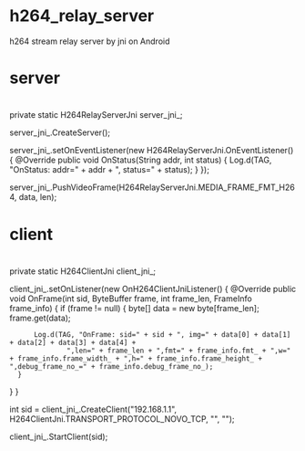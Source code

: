 # h264_relay_server
h264 stream relay server by jni on Android

#
# server
#
private static H264RelayServerJni server_jni_;

server_jni_.CreateServer();

server_jni_.setOnEventListener(new H264RelayServerJni.OnEventListener() {
            @Override
            public void OnStatus(String addr, int status) {
                Log.d(TAG, "OnStatus: addr=" + addr + ", status=" + status);
            }
        });

server_jni_.PushVideoFrame(H264RelayServerJni.MEDIA_FRAME_FMT_H264, data, len);


#
# client
#
private static H264ClientJni client_jni_;

client_jni_.setOnListener(new OnH264ClientJniListener() {
  @Override
  public void OnFrame(int sid, ByteBuffer frame, int frame_len, FrameInfo frame_info)
  {
      if (frame != null) {
          byte[] data = new byte[frame_len];
          frame.get(data);

          Log.d(TAG, "OnFrame: sid=" + sid + ", img=" + data[0] + data[1] + data[2] + data[3] + data[4] +
                  ",len=" + frame_len + ",fmt=" + frame_info.fmt_ + ",w=" + frame_info.frame_width_ + ",h=" + frame_info.frame_height_ + ",debug_frame_no_=" + frame_info.debug_frame_no_);
      }
  }
}
            
int sid = client_jni_.CreateClient("192.168.1.1", H264ClientJni.TRANSPORT_PROTOCOL_NOVO_TCP, "", "");

client_jni_.StartClient(sid);
